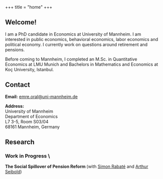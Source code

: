 +++
title = "home"
+++

<!-- Home Section -->
## Welcome!

I am a PhD candidate in Economics at University of Mannheim. I am interested in public economics, behavioral economics, labor economics and political economy. I currently work on questions around retirement and pensions.

Before coming to Mannheim, I completed an M.Sc. in Quantitative Economics at LMU Munich and Bachelors in Mathematics and Economics at Koç University, Istanbul. 

## Contact

**Email:** emre.oral@uni-mannheim.de

**Address:** \
University of Mannheim \
Department of Economics  \
L7 3-5, Room S03/04 \
68161 Mannheim, Germany




<!-- Research Section -->
## Research

### Work in Progress \
<strong> The Social Spillover of Pension Reform </strong> (with <a href="https://simonrabate.github.io" target="_blank">Simon Rabaté</a> and <a href="https://www.arthurseibold.com" target="_blank">Arthur Seibold</a>)

<!-- ## My Google Scholar profile: [[Link]](https://scholar.google.com/citations?user=9YxOOSQAAAAJ&hl=en) -->


